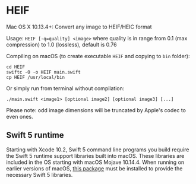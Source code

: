 # HEIF
Mac OS X 10.13.4+: Convert any image to HEIF/HEIC format

Usage: ```HEIF [-q=quality] <image>```
where quality is in range from 0.1 (max compression) to 1.0 (lossless), default is 0.76

Compiling on macOS (to create executable `HEIF` and copying to `bin` folder):

    cd HEIF
    swiftc -O -o HEIF main.swift
    cp HEIF /usr/local/bin

Or simply run from terminal without compilation:

    ./main.swift <image1> [optional image2] [optional image3] [...]

Please note: odd image dimensions will be truncated by Apple's codec to even ones. 

## Swift 5 runtime

Starting with Xcode 10.2, Swift 5 command line programs you build require the Swift 5 runtime support libraries built into macOS. These libraries are included in the OS starting with macOS Mojave 10.14.4. When running on earlier versions of macOS, [this package](https://support.apple.com/kb/DL1998?locale=en_US) must be installed to provide the necessary Swift 5 libraries.
